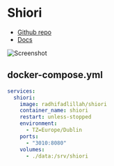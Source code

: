 # Shiori
- [Github repo](https://github.com/go-shiori/shiori)
- [Docs](https://github.com/go-shiori/shiori/wiki)

![Screenshot](shiori.png)


## docker-compose.yml
```yml
services:
  shiori:
    image: radhifadlillah/shiori
    container_name: shiori
    restart: unless-stopped
    environment:
      - TZ=Europe/Dublin
    ports:
      - "3010:8080"
    volumes:
      - ./data:/srv/shiori
```
